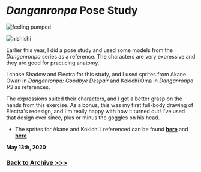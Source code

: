 # *Danganronpa* Pose Study

<img src="https://raw.githubusercontent.com/arrowarchive/The-Arrowarchive/master/docs/images/SPACE/akaneshadow.png" alt="feeling pumped"
     onContextMenu="return false;">

<img src="https://raw.githubusercontent.com/arrowarchive/The-Arrowarchive/master/docs/images/SPACE/kokichielectra.png" alt="nishishi"
     onContextMenu="return false;">

Earlier this year, I did a pose study and used some models from the *Danganronpa* series as a reference. The characters are very expressive and they are good for practicing anatomy.

I chose Shadow and Electra for this study, and I used sprites from Akane Owari in *Danganronpa: Goodbye Despair* and Kokichi Oma in *Danganronpa V3* as references. 

The expressions suited their characters, and I got a better grasp on the hands from this exercise. As a bonus, this was my first full-body drawing of Electra's redesign, and I'm really happy with how it turned out! I've used that design ever since, plus or minus the goggles on his head.

* The sprites for Akane and Kokichi I referenced can be found **[here](https://static.wikia.nocookie.net/danganronpa/images/8/8b/Akane_Owari_Halfbody_Sprite_%288%29.png/revision/latest/scale-to-width-down/752?cb=20170819153506)** and **[here](https://static.wikia.nocookie.net/danganronpa/images/9/94/Danganronpa_V3_Kokichi_Oma_Fullbody_Sprite_%288%29.png/revision/latest/scale-to-width-down/538?cb=20180506070916)**

**May 13th, 2020**

### [Back to Archive >>>](https://arrowarchive.github.io/The-Arrowarchive/gallery)
